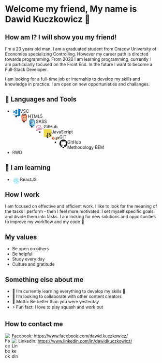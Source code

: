 # Welcome my friend, My name is Dawid Kuczkowicz 👋

## How am I? I will show you my friend!

I'm a 23 years old man. I am a graduated student from Cracow University of Economies specializing Controlling. However my career path is directed towards programming. From 2020 I am learning programming, currently I am particularly focused on the Front End. In the future I want to become a Full-Stack Developer.

I am looking for a full-time job or internship to develop my skills and knowledge in practice. I am open on new opportunieties and challanges. 

## 🌱 Languages and Tools
 - VSC <img align="left" alt="Visual Studio Code" width="26px" src="https://raw.githubusercontent.com/github/explore/80688e429a7d4ef2fca1e82350fe8e3517d3494d/topics/visual-studio-code/visual-studio-code.png" />
 - HTML5 <img align="left" alt="HTML5" width="26px" src="https://raw.githubusercontent.com/github/explore/80688e429a7d4ef2fca1e82350fe8e3517d3494d/topics/html/html.png" />
 - SASS <img align="left" alt="CSS3" width="26px" src="https://raw.githubusercontent.com/github/explore/80688e429a7d4ef2fca1e82350fe8e3517d3494d/topics/css/css.png" />
 - GitHub <img align="left" alt="Sass" width="26px" src="https://raw.githubusercontent.com/github/explore/80688e429a7d4ef2fca1e82350fe8e3517d3494d/topics/sass/sass.png" />
 - JavaScript <img align="left" alt="JavaScript" width="26px" src="https://raw.githubusercontent.com/github/explore/80688e429a7d4ef2fca1e82350fe8e3517d3494d/topics/javascript/javascript.png" />
 - GIT <img align="left" alt="Git" width="26px" src="https://raw.githubusercontent.com/github/explore/80688e429a7d4ef2fca1e82350fe8e3517d3494d/topics/git/git.png" />
 - GitHub <img align="left" alt="GitHub" width="26px" src="https://raw.githubusercontent.com/github/explore/78df643247d429f6cc873026c0622819ad797942/topics/github/github.png" />
 - Methodology BEM
 - RWD


 ## 🌱 I am learning
 - ReactJS <img align="left" alt="React" width="26px" src="https://raw.githubusercontent.com/github/explore/80688e429a7d4ef2fca1e82350fe8e3517d3494d/topics/react/react.png" />


## How I work
I am focused on effective and efficient work. I like to look for the meaning of the tasks I perform - then I feel more motivated. I set myself specific goals and divide them into tasks. I am looking for new solutions and opportunities to improve my workflow and my code 🤣

## My values
 - Be open on others
 - Be helpful
 - Study every day
 - Culture and gratitude


## Something else about me
- 🌱 I’m currently learning everything to develop my skills 🤣
- 👯 I’m looking to collaborate with other content creators
- 🥅 Motto: Be better than you were yesterday
- ⚡ Fun fact: I love to play squash and work out


## How to contact me
<img align="left" alt="Facebook" width="22px" src="https://cdn.jsdelivr.net/npm/simple-icons@v3/icons/facebook.svg" /> Facebook: https://www.facebook.com/dawid.kuczkowicz/
<br />
<img align="left" alt="LinkedIn" width="22px" src="https://cdn.jsdelivr.net/npm/simple-icons@v3/icons/linkedin.svg" /> LinkedIn: https://www.linkedin.com/in/dawidkuczkowicz/ 

